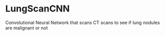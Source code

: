 # LungScanCNN
Convolutional Neural Network that scans CT scans to see if lung nodules are malignant or not
